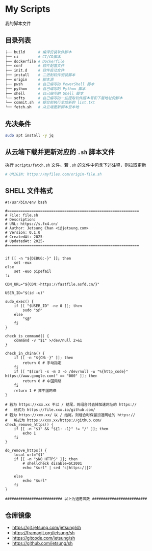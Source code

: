 # My Scripts

我的脚本文件

## 目录列表

```bash
├── build      # 编译安装软件脚本
├── ci         # CI/CD脚本
├── dockerfile # Dockerfile
├── conf       # 软件配置文件
├── init.d     # 软件启动文件
├── install    # 二进制软件安装脚本
├── origin     # 脚本源
├── pwsh       # 自己编写的 PowerShell 脚本
├── python     # 自己编写的 Python 脚本
├── shell      # 自己编写的 Shell 脚本
└── softs      # 自己编写的一些提取软件版本号和下载地址的脚本 
└── commit.sh  # 提交前执行生成新的 list.txt
└── fetch.sh   # 从云端更新脚本至本地
```

## 先决条件

```bash
sudo apt install -y jq
```

## 从云端下载并更新对应的 `.sh` 脚本文件
执行 `scripts/fetch.sh` 文件。若 `.sh` 的文件中包含下述注释，则拉取更新
```bash
# ORIGIN: https://myfiles.com/origin-file.sh
```

## SHELL 文件格式
```shell
#!/usr/bin/env bash

#============================================================
# File: file.sh
# Description: 
# URL: https://s.fx4.cn/
# Author: Jetsung Chan <i@jetsung.com>
# Version: 0.1.0
# CreatedAt: 2025-
# UpdatedAt: 2025-
#============================================================


if [[ -n "${DEBUG:-}" ]]; then
    set -eux
else
    set -euo pipefail
fi

CDN_URL="${CDN:-https://fastfile.asfd.cn/}"

USER_ID="$(id -u)"

sudo_exec() {
    if [[ "$USER_ID" -ne 0 ]]; then
        sudo "$@"
    else
        "$@"
    fi
}

check_is_command() {
    command -v "$1" >/dev/null 2>&1
}

check_in_china() {
    if [[ -n "${CN:-}" ]]; then
        return 0 # 手动指定
    fi
    if [[ "$(curl -s -m 3 -o /dev/null -w "%{http_code}" https://www.google.com)" == "000" ]]; then
        return 0 # 中国网络
    fi
    return 1 # 非中国网络
}

# 若为 https://xxx.xx 不以 / 结尾，则组合时去掉加速网址的 https://
#   格式为 https://file.xxx.io/github.com/
# 若为 https://xxx.xx/ 以 / 结尾，则组合时保留加速网址的 https://
#   格式为 https://xxx.xx/https://github.com/
check_remove_https() {
    if [[ -n "$1" && "${1: -1}" != "/" ]]; then
        echo 1
    fi    
}

do_remove_https() {
    local url="$1"
    if [[ -n "$NO_HTTPS" ]]; then
        # shellcheck disable=SC2001
        echo "$url" | sed 's|https:/||2'

    else 
        echo "$url"
    fi
}

########################## 以上为通用函数 #########################
```

## 仓库镜像

- https://git.jetsung.com/jetsung/sh
- https://framagit.org/jetsung/sh
- https://gitcode.com/jetsung/sh
- https://github.com/jetsung/sh
